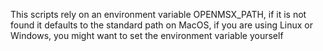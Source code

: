
This scripts rely on an environment variable OPENMSX_PATH, if it is not found it defaults to the standard path on MacOS, if you are using Linux or Windows, you might want to set the environment variable yourself
